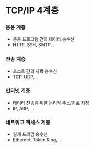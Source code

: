 # TCP/IP 4계층

### 응용 계층

- 응용 프로그램 간의 데이터 송수신
- HTTP, SSH, SMTP, ..

### 전송 계층

- 호스트 간의 자료 송수신
- TCP, UDP, ..

### 인터넷 계층

- 데이터 전송을 위한 논리적 주소/경로 지정
- IP, ARP, ...

### 네트워크 액세스 계층

- 실제 프레임 송수신
- Ethernet, Token Ring, ...
